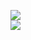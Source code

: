 [![](https://img.shields.io/badge/Made%20With-Github%20Spray-lightgrey.svg?style=for-the-badge&logo=github)](https://github.com/Annihil/github-spray#14406)  
[![](https://i.imgur.com/2DrTn0Z.gif)](https://github.com/Annihil/github-spray)